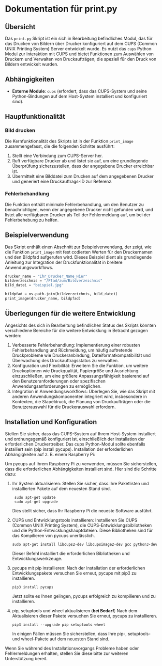 # Dokumentation für print.py

## Übersicht

Das `print.py` Skript ist ein sich in Bearbeitung befindliches Modul, das für das Drucken von Bildern über Drucker konfiguriert auf dem CUPS (Common UNIX Printing System) Server entwickelt wurde. Es nutzt das `cups` Python Modul zur Interaktion mit CUPS und bietet Funktionen zum Auswählen von Druckern und Verwalten von Druckaufträgen, die speziell für den Druck von Bildern entwickelt wurden.

## Abhängigkeiten

- **Externe Module**: `cups` (erfordert, dass das CUPS-System und seine Python-Bindungen auf dem Host-System installiert und konfiguriert sind).

## Hauptfunktionalität

### Bild drucken

Die Kernfunktionalität des Skripts ist in der Funktion `print_image` zusammengefasst, die die folgenden Schritte ausführt:

1. Stellt eine Verbindung zum CUPS-Server her.
2. Ruft verfügbare Drucker ab und listet sie auf, um eine grundlegende Überprüfung sicherzustellen, dass der angegebene Drucker erreichbar ist.
3. Übermittelt eine Bilddatei zum Drucken auf dem angegebenen Drucker und generiert eine Druckauftrags-ID zur Referenz.

### Fehlerbehandlung

Die Funktion enthält minimale Fehlerbehandlung, um den Benutzer zu benachrichtigen, wenn der angegebene Drucker nicht gefunden wird, und listet alle verfügbaren Drucker als Teil der Fehlermeldung auf, um bei der Fehlerbehebung zu helfen.

## Beispielverwendung

Das Skript enthält einen Abschnitt zur Beispielverwendung, der zeigt, wie die Funktion `print_image` mit fest codierten Werten für den Druckernamen und den Bildpfad aufgerufen wird. Dieses Beispiel dient als grundlegende Anleitung zur Integration der Druckfunktionalität in breitere Anwendungsworkflows.

```python
drucker_name = "Ihr_Drucker_Name_Hier"
bildverzeichnis = "/Pfad/zum/Bildverzeichnis"
bild_datei = "beispiel.jpg"

bildpfad = os.path.join(bildverzeichnis, bild_datei)
print_image(drucker_name, bildpfad)
```

## Überlegungen für die weitere Entwicklung

Angesichts des sich in Bearbeitung befindlichen Status des Skripts könnten verschiedene Bereiche für die weitere Entwicklung in Betracht gezogen werden:

1. Verbesserte Fehlerbehandlung: Implementierung einer robusten Fehlerbehandlung und Rückmeldung, um häufig auftretende Druckprobleme wie Druckeranbindung, Dateiformatkompatibilität und Überwachung des Druckauftragsstatus zu verwalten.
2. Konfiguration und Flexibilität: Erweitern Sie die Funktion, um weitere Druckoptionen wie Druckqualität, Papiergröße und Ausrichtung einzuschließen, um eine größere Anpassungsfähigkeit basierend auf den Benutzeranforderungen oder spezifischen Anwendungsanforderungen zu ermöglichen.
3. Integration in Anwendungsworkflows: Überlegen Sie, wie das Skript mit anderen Anwendungskomponenten integriert wird, insbesondere in Kontexten, die Stapeldruck, die Planung von Druckaufträgen oder die Benutzerauswahl für die Druckerauswahl erfordern.

## Installation und Konfiguration

Stellen Sie sicher, dass das CUPS-System auf Ihrem Host-System installiert und ordnungsgemäß konfiguriert ist, einschließlich der Installation der erforderlichen Druckertreiber. Das cups Python-Modul sollte ebenfalls installiert sein (pip install pycups).
Installation der erforderlichen Abhängigkeiten auf z. B. einem Raspberry Pi:

Um pycups auf Ihrem Raspberry Pi zu verwenden, müssen Sie sicherstellen, dass die erforderlichen Abhängigkeiten installiert sind. Hier sind die Schritte dazu:

1. Ihr System aktualisieren: Stellen Sie sicher, dass Ihre Paketlisten und installierten Pakete auf dem neuesten Stand sind.

        sudo apt-get update
        sudo apt-get upgrade

    Dies stellt sicher, dass Ihr Raspberry Pi die neueste Software ausführt.

2. CUPS und Entwicklungstools installieren: Installieren Sie CUPS (Common UNIX Printing System), die CUPS-Entwicklungsbibliotheken und die Python-Entwicklungshauptdateien. Diese Bibliotheken sind für das Kompilieren von pycups unerlässlich.

       sudo apt-get install libcups2-dev libcupsimage2-dev gcc python3-dev

    Dieser Befehl installiert die erforderlichen Bibliotheken und Entwicklungswerkzeuge.

3. pycups mit pip installieren: Nach der Installation der erforderlichen Entwicklungspakete versuchen Sie erneut, pycups mit pip3 zu installieren.

       pip3 install pycups

    Jetzt sollte es Ihnen gelingen, pycups erfolgreich zu kompilieren und zu installieren.

4. pip, setuptools und wheel aktualisieren (**bei Bedarf**) Nach dem Aktualisieren dieser Pakete versuchen Sie erneut, pycups zu installieren.
   
       pip3 install --upgrade pip setuptools wheel

   In einigen Fällen müssen Sie sicherstellen, dass Ihre pip-, setuptools- und wheel-Pakete auf dem neuesten Stand sind.


         

Wenn Sie während des Installationsvorgangs Probleme haben oder Fehlermeldungen erhalten, stellen Sie diese bitte zur weiteren Unterstützung bereit.